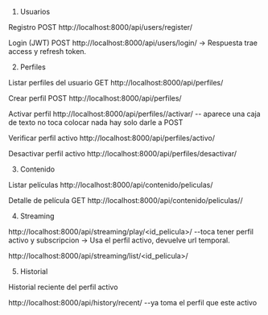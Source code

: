 1. Usuarios

Registro
POST http://localhost:8000/api/users/register/

Login (JWT) 
POST http://localhost:8000/api/users/login/
→ Respuesta trae access y refresh token.


2. Perfiles

Listar perfiles del usuario
GET http://localhost:8000/api/perfiles/

Crear perfil
POST http://localhost:8000/api/perfiles/

Activar perfil 
http://localhost:8000/api/perfiles/<id>/activar/    -- aparece una caja de texto no toca colocar nada hay solo darle a POST

Verificar perfil activo
http://localhost:8000/api/perfiles/activo/

Desactivar perfil activo
http://localhost:8000/api/perfiles/desactivar/

3. Contenido

Listar películas
http://localhost:8000/api/contenido/peliculas/

Detalle de película
GET http://localhost:8000/api/contenido/peliculas/<id>/

4. Streaming

http://localhost:8000/api/streaming/play/<id_pelicula>/     --toca tener perfil activo y subscripcion
→ Usa el perfil activo, devuelve url temporal.

http://localhost:8000/api/streaming/list/<id_pelicula>/     

5. Historial

Historial reciente del perfil activo

http://localhost:8000/api/history/recent/   --ya toma el perfil que este activo
